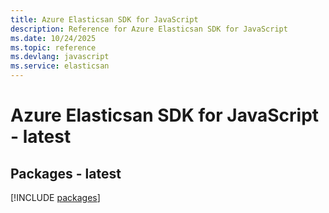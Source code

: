 ```yaml
---
title: Azure Elasticsan SDK for JavaScript
description: Reference for Azure Elasticsan SDK for JavaScript
ms.date: 10/24/2025
ms.topic: reference
ms.devlang: javascript
ms.service: elasticsan
---
```

# Azure Elasticsan SDK for JavaScript - latest
## Packages - latest
[!INCLUDE [packages](elasticsan-index.md)]